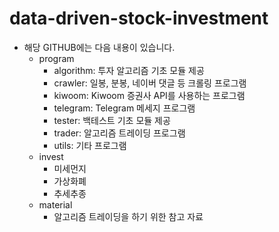 # data-driven-stock-investment
- 해당 GITHUB에는 다음 내용이 있습니다.
    - program
        - algorithm: 투자 알고리즘 기초 모듈 제공
        - crawler: 일봉, 분봉, 네이버 댓글 등 크롤링 프로그램
        - kiwoom: Kiwoom 증권사 API를 사용하는 프로그램
        - telegram: Telegram 메세지 프로그램
        - tester: 백테스트 기초 모듈 제공
        - trader: 알고리즘 트레이딩 프로그램 
        - utils: 기타 프로그램
    - invest
        - 미세먼지
        - 가상화폐
        - 추세추종
    - material
        - 알고리즘 트레이딩을 하기 위한 참고 자료
        
        
   

